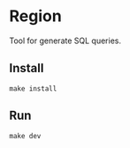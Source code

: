 # Region
Tool for generate SQL queries.

## Install
````shell script
make install
````
## Run
````shell script
make dev
````
